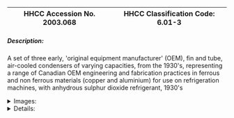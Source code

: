| **HHCC Accession No. 2003.068** |**HHCC Classification Code:  6.01-3**|
| ----------- | ----------- |
##### Description:
A set of three early, 'original equipment manufacturer' (OEM), fin and tube, air-cooled condensers of varying capacities, from the 1930's, representing a range of Canadian OEM engineering and fabrication practices in ferrous and non ferrous materials (copper and aluminium) for use on refrigeration machines, with anhydrous sulphur dioxide refrigerant, 1930's


<details>
	<summary>Images:</summary>
<div class="gallery gallery-wrapper--full" contenteditable="false" data-is-empty="false" data-translation="Add images" data-columns="6">
<figure class="gallery__item"><a href="#DOMAIN_NAME#gallery/6.01-3.jpg" data-size="1596x1393"><img src="#DOMAIN_NAME#gallery/6.01-3-thumbnail.jpg" alt=""></a></figure>
<figure class="gallery__item"><a href="#DOMAIN_NAME#gallery/6.01-3a.jpg" data-size="2026x1359"><img src="#DOMAIN_NAME#gallery/6.01-3a-thumbnail.jpg" alt=""></a></figure>
<figure class="gallery__item"><a href="#DOMAIN_NAME#gallery/6.01-3b.jpg" data-size="1841x1337"><img src="#DOMAIN_NAME#gallery/6.01-3b-thumbnail.jpg" alt=""></a></figure>
</div>
</details>


<details>
	<summary>Details:</summary>

##### Group:
6.01 Refrigerating and Air Conditioning Condensers and Receivers - Household

##### Make:
1) Kelvinator
2) Kelvinator
3) Gilson

##### Manufacturer:
, 
Kelvinator of Canada, London Ontario
Kelvinator of Canada, London Ontario
Gilson Manufacturing Co. Quelph Ontario

##### Model:


##### Serial No.:


##### Size:
7x1x7'h
7x1.5x7'h
12x1.25x9'h

##### Weight:
2 lbs
4lbs.
5 lbs

##### Circa:
1930's

##### Rating:
Exhibit, education, and research quality, demonstrating the options being explored in   construction and engineering by Canadian OEM's of forced air, refrigerant condensers, for small FHP refrigeration machines in Canada in the 1930's

##### Patent Date/Number:


##### Provenance:
From York County (York Region) Ontario, once a rich agricultural hinterlands, attracting early settlement in the last years of the 18th century. Located on the north slopes of the Oak Ridges Moraine, within 20 miles of Toronto, the County would also attract early ex-urban development, to be come a wealthy market place for the emerging household and consumer technologies of the early and mid 20th century. 

This artifact was discovered in the 1950's in the used stock of T. H. Oliver, Refrigeration and Electric Sales and Service, Aurora, Ontario, an early worker in the field of agricultural, industrial and consumer technology.

##### Type and Design:
Tined copper tube with pressed, aluminium, plate fin on tinned steel frame
Tined copper tube with pressed serpentine fin on tinned steel frame
Tined copper tube with pressed aluminium plate fin on tinned steel frame

##### Construction:


##### Material:


##### Special Features:


##### Accessories:
With brass, refrigerant, compressor discharge valves and copper tail pieces

##### Capacities:


##### Performance Characteristics:


##### Operation:


##### Control and Regulation:


##### Targeted Market Segment:


##### Consumer Acceptance:


##### Merchandising:


##### Market Price:


##### Technological Significance:
Simple plate fins, engineered for a press fit on the condenser tube, as in examples 1 and 3 were relatively easily achieved. The serpentine, soldered fin construction in example 2 represented a 2 nd or 3 rd generation of fin engineering, with higher conductivity and thermal performance. The manufacturing process for producing the fins and soldering them in place was a mark of the increasing sophistication of Canadian manufacturing methods, in place by the end of the 1930's.        

As manufacturing methods evolved the Canadian industry would move to non-ferrous tube and fin construction [copper], see code no. 6.02-7, and eventually to non-corrosive refrigerants, including methyl chloride and Freon 12. But for now this construction genre remained as the state of the art, an important snapshot in time.  

See also items 6.01-2, 6.01-3, 6.02-7, 6.02-8, together they profile the evolution of the tube and fin, air-cooled condenser for FHP refrigeration machines in Canada

##### Industrial Significance:


##### Socio-economic Significance:


##### Socio-cultural Significance:


##### Donor:
G. Leslie Oliver, The T. H. Oliver HVACR Collection

##### HHCC Storage Location:


##### Tracking:


##### Bibliographic References:


##### Notes:


##### Related Reports:

</details>
